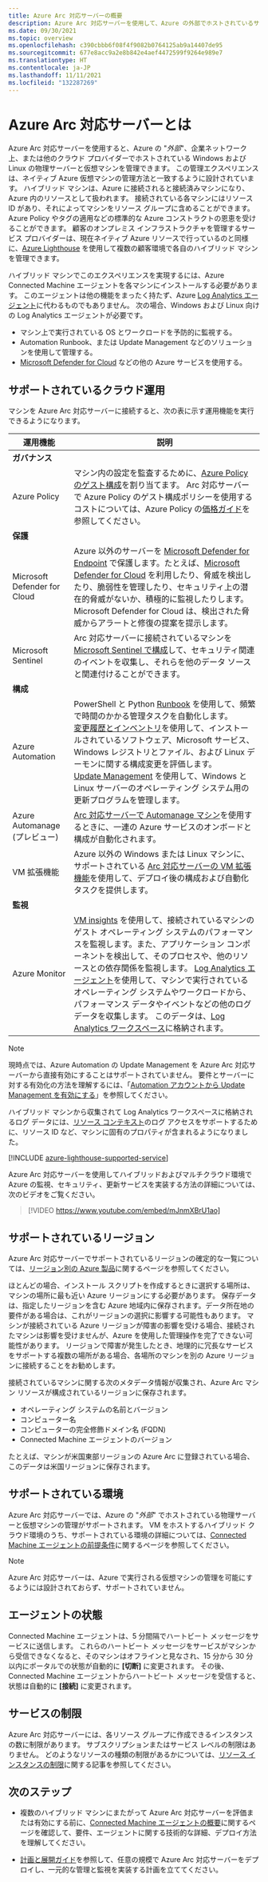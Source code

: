 ```yaml
---
title: Azure Arc 対応サーバーの概要
description: Azure Arc 対応サーバーを使用して、Azure の外部でホストされているサーバーを Azure リソースと同じように管理する方法について説明します。
ms.date: 09/30/2021
ms.topic: overview
ms.openlocfilehash: c390cbbb6f08f4f9082b0764125ab9a14407de95
ms.sourcegitcommit: 677e8acc9a2e8b842e4aef4472599f9264e989e7
ms.translationtype: HT
ms.contentlocale: ja-JP
ms.lasthandoff: 11/11/2021
ms.locfileid: "132287269"
---
```

# <a name="what-is-azure-arc-enabled-servers"></a>Azure Arc 対応サーバーとは

Azure Arc 対応サーバーを使用すると、Azure の "*外部*"、企業ネットワーク上、または他のクラウド プロバイダーでホストされている Windows および Linux の物理サーバーと仮想マシンを管理できます。 この管理エクスペリエンスは、ネイティブ Azure 仮想マシンの管理方法と一致するように設計されています。 ハイブリッド マシンは、Azure に接続されると接続済みマシンになり、Azure 内のリソースとして扱われます。 接続されている各マシンにはリソース ID があり、それによってマシンをリソース グループに含めることができます。 Azure Policy やタグの適用などの標準的な Azure コンストラクトの恩恵を受けることができます。 顧客のオンプレミス インフラストラクチャを管理するサービス プロバイダーは、現在ネイティブ Azure リソースで行っているのと同様に、[Azure Lighthouse](../../lighthouse/how-to/manage-hybrid-infrastructure-arc.md) を使用して複数の顧客環境で各自のハイブリッド マシンを管理できます。

ハイブリッド マシンでこのエクスペリエンスを実現するには、Azure Connected Machine エージェントを各マシンにインストールする必要があります。 このエージェントは他の機能をまったく持たず、Azure [Log Analytics エージェント](../../azure-monitor/agents/log-analytics-agent.md)に代わるものでもありません。 次の場合、Windows および Linux 向けの Log Analytics エージェントが必要です。

* マシン上で実行されている OS とワークロードを予防的に監視する。
* Automation Runbook、または Update Management などのソリューションを使用して管理する。
* [Microsoft Defender for Cloud](../../security-center/security-center-introduction.md) などの他の Azure サービスを使用する。

## <a name="supported-cloud-operations"></a>サポートされているクラウド運用 

マシンを Azure Arc 対応サーバーに接続すると、次の表に示す運用機能を実行できるようになります。

|運用機能 |説明 | 
|--------------------|------------|
|**ガバナンス** ||
| Azure Policy |マシン内の設定を監査するために、[Azure Policy のゲスト構成](../../governance/policy/concepts/guest-configuration.md)を割り当てます。 Arc 対応サーバーで Azure Policy のゲスト構成ポリシーを使用するコストについては、Azure Policy の[価格ガイド](https://azure.microsoft.com/pricing/details/azure-policy/)を参照してください。|
|**保護** ||
| Microsoft Defender for Cloud | Azure 以外のサーバーを [Microsoft Defender for Endpoint](/microsoft-365/security/defender-endpoint) で保護します。たとえば、[Microsoft Defender for Cloud](../../security-center/defender-for-servers-introduction.md) を利用したり、脅威を検出したり、脆弱性を管理したり、セキュリティ上の潜在的脅威がないか、積極的に監視したりします。 Microsoft Defender for Cloud は、検出された脅威からアラートと修復の提案を提示します。 |
| Microsoft Sentinel | Arc 対応サーバーに接続されているマシンを [Microsoft Sentinel で構成](scenario-onboard-azure-sentinel.md)して、セキュリティ関連のイベントを収集し、それらを他のデータ ソースと関連付けることができます。 |
|**構成** ||
| Azure Automation |PowerShell と Python [Runbook](../../automation/automation-runbook-execution.md) を使用して、頻繁で時間のかかる管理タスクを自動化します。<br> [変更履歴とインベントリ](../../automation/change-tracking/overview.md)を使用して、インストールされているソフトウェア、Microsoft サービス、Windows レジストリとファイル、および Linux デーモンに関する構成変更を評価します。<br> [Update Management](../../automation/update-management/overview.md) を使用して、Windows と Linux サーバーのオペレーティング システム用の更新プログラムを管理します。 |
| Azure Automanage (プレビュー) | [Arc 対応サーバーで Automanage マシン](../../automanage/automanage-arc.md)を使用するときに、一連の Azure サービスのオンボードと構成が自動化されます。 |
| VM 拡張機能 | Azure 以外の Windows または Linux マシンに、サポートされている [Arc 対応サーバーの VM 拡張機能](manage-vm-extensions.md)を使用して、デプロイ後の構成および自動化タスクを提供します。 |
|**監視**|
| Azure Monitor | [VM insights](../../azure-monitor/vm/vminsights-overview.md) を使用して、接続されているマシンのゲスト オペレーティング システムのパフォーマンスを監視します。また、アプリケーション コンポーネントを検出して、そのプロセスや、他のリソースとの依存関係を監視します。 [Log Analytics エージェント](../../azure-monitor/agents/agents-overview.md#log-analytics-agent)を使用して、マシンで実行されているオペレーティング システムやワークロードから、パフォーマンス データやイベントなどの他のログ データを収集します。 このデータは、[Log Analytics ワークスペース](../../azure-monitor/logs/design-logs-deployment.md)に格納されます。 |

> [!NOTE]
> 現時点では、Azure Automation の Update Management を Azure Arc 対応サーバーから直接有効にすることはサポートされていません。 要件とサーバーに対する有効化の方法を理解するには、「[Automation アカウントから Update Management を有効にする](../../automation/update-management/enable-from-automation-account.md)」を参照してください。

ハイブリッド マシンから収集されて Log Analytics ワークスペースに格納されるログ データには、[リソース コンテキスト](../../azure-monitor/logs/design-logs-deployment.md#access-mode)のログ アクセスをサポートするために、リソース ID など、マシンに固有のプロパティが含まれるようになりました。

[!INCLUDE [azure-lighthouse-supported-service](../../../includes/azure-lighthouse-supported-service.md)]

Azure Arc 対応サーバーを使用してハイブリッドおよびマルチクラウド環境で Azure の監視、セキュリティ、更新サービスを実装する方法の詳細については、次のビデオをご覧ください。

> [!VIDEO https://www.youtube.com/embed/mJnmXBrU1ao]

## <a name="supported-regions"></a>サポートされているリージョン

Azure Arc 対応サーバーでサポートされているリージョンの確定的な一覧については、[リージョン別の Azure 製品](https://azure.microsoft.com/global-infrastructure/services/?products=azure-arc)に関するページを参照してください。

ほとんどの場合、インストール スクリプトを作成するときに選択する場所は、マシンの場所に最も近い Azure リージョンにする必要があります。 保存データは、指定したリージョンを含む Azure 地域内に保存されます。データ所在地の要件がある場合は、これがリージョンの選択に影響する可能性もあります。 マシンが接続されている Azure リージョンが障害の影響を受ける場合、接続されたマシンは影響を受けませんが、Azure を使用した管理操作を完了できない可能性があります。 リージョンで障害が発生したとき、地理的に冗長なサービスをサポートする複数の場所がある場合、各場所のマシンを別の Azure リージョンに接続することをお勧めします。

接続されているマシンに関する次のメタデータ情報が収集され、Azure Arc マシン リソースが構成されているリージョンに保存されます。

- オペレーティング システムの名前とバージョン
- コンピューター名
- コンピューターの完全修飾ドメイン名 (FQDN)
- Connected Machine エージェントのバージョン

たとえば、マシンが米国東部リージョンの Azure Arc に登録されている場合、このデータは米国リージョンに保存されます。

## <a name="supported-environments"></a>サポートされている環境

Azure Arc 対応サーバーでは、Azure の "*外部*" でホストされている物理サーバーと仮想マシンの管理がサポートされます。 VM をホストするハイブリッド クラウド環境のうち、サポートされている環境の詳細については、[Connected Machine エージェントの前提条件](agent-overview.md#supported-environments)に関するページを参照してください。

> [!NOTE]
> Azure Arc 対応サーバーは、Azure で実行される仮想マシンの管理を可能にするようには設計されておらず、サポートされていません。

## <a name="agent-status"></a>エージェントの状態

Connected Machine エージェントは、5 分間隔でハートビート メッセージをサービスに送信します。 これらのハートビート メッセージをサービスがマシンから受信できなくなると、そのマシンはオフラインと見なされ、15 分から 30 分以内にポータルでの状態が自動的に **[切断]** に変更されます。 その後、Connected Machine エージェントからハートビート メッセージを受信すると、状態は自動的に **[接続]** に変更されます。

## <a name="service-limits"></a>サービスの制限

Azure Arc 対応サーバーには、各リソース グループに作成できるインスタンスの数に制限があります。 サブスクリプションまたはサービス レベルの制限はありません。 どのようなリソースの種類の制限があるかについては、[リソース インスタンスの制限](../../azure-resource-manager/management/resources-without-resource-group-limit.md#microsofthybridcompute)に関する記事を参照してください。

## <a name="next-steps"></a>次のステップ

* 複数のハイブリッド マシンにまたがって Azure Arc 対応サーバーを評価または有効にする前に、[Connected Machine エージェントの概要](agent-overview.md)に関するページを確認して、要件、エージェントに関する技術的な詳細、デプロイ方法を理解してください。

* [計画と展開ガイド](plan-at-scale-deployment.md)を参照して、任意の規模で Azure Arc 対応サーバーをデプロイし、一元的な管理と監視を実装する計画を立ててください。
